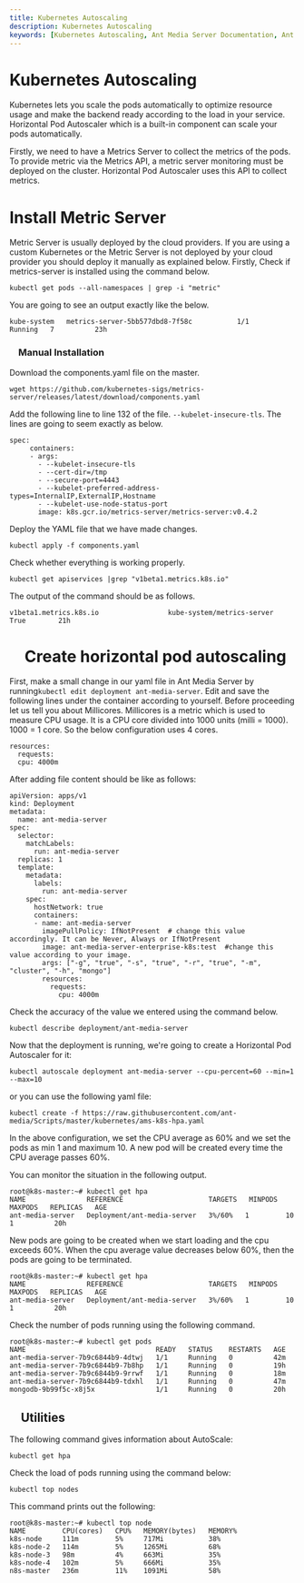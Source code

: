 ```yaml
---
title: Kubernetes Autoscaling 
description: Kubernetes Autoscaling
keywords: [Kubernetes Autoscaling, Ant Media Server Documentation, Ant Media Server Tutorials]
---
```


# Kubernetes Autoscaling

Kubernetes lets you scale the pods automatically to optimize resource usage and make the backend ready according to the load in your service. Horizontal Pod Autoscaler which is a built-in component can scale your pods automatically.

Firstly, we need to have a Metrics Server to collect the metrics of the pods. To provide metric via the Metrics API, a metric server monitoring must be deployed on the cluster. Horizontal Pod Autoscaler uses this API to collect metrics.

Install Metric Server
=====================

Metric Server is usually deployed by the cloud providers. If you are using a custom Kubernetes or the Metric Server is not deployed by your cloud provider you should deploy it manually as explained below. Firstly, Check if metrics-server is installed using the command below.

    kubectl get pods --all-namespaces | grep -i "metric"

You are going to see an output exactly like the below.

    kube-system   metrics-server-5bb577dbd8-7f58c           1/1     Running   7          23h
    

  

###     [](https://github.com/ant-media/Ant-Media-Server/wiki/Kubernetes-Autoscaling#manual-installation)Manual Installation

Download the components.yaml file on the master.

  

    wget https://github.com/kubernetes-sigs/metrics-server/releases/latest/download/components.yaml

Add the following line to line 132 of the file. ```--kubelet-insecure-tls```. The lines are going to seem exactly as below.

    spec:
         containers:
         - args:
           - --kubelet-insecure-tls
           - --cert-dir=/tmp
           - --secure-port=4443
           - --kubelet-preferred-address-types=InternalIP,ExternalIP,Hostname
           - --kubelet-use-node-status-port
           image: k8s.gcr.io/metrics-server/metrics-server:v0.4.2
    

  

Deploy the YAML file that we have made changes.

    kubectl apply -f components.yaml
    

  

Check whether everything is working properly.

    kubectl get apiservices |grep "v1beta1.metrics.k8s.io"

  

The output of the command should be as follows.

    v1beta1.metrics.k8s.io                 kube-system/metrics-server   True        21h

  

    [](https://github.com/ant-media/Ant-Media-Server/wiki/Kubernetes-Autoscaling#create-horizontal-pod-autoscaling)Create horizontal pod autoscaling
====================================================================================================================================================

First, make a small change in our yaml file in Ant Media Server by running```kubectl edit deployment ant-media-server```. Edit and save the following lines under the container according to yourself. Before proceeding let us tell you about Millicores. Millicores is a metric which is used to measure CPU usage. It is a CPU core divided into 1000 units (milli = 1000). 1000 = 1 core. So the below configuration uses 4 cores.

    resources:
      requests:
      cpu: 4000m
    

  

After adding file content should be like as follows:

    apiVersion: apps/v1
    kind: Deployment
    metadata:
      name: ant-media-server
    spec:
      selector:
        matchLabels:
          run: ant-media-server
      replicas: 1
      template:
        metadata:
          labels:
            run: ant-media-server
        spec:
          hostNetwork: true
          containers:
          - name: ant-media-server
            imagePullPolicy: IfNotPresent  # change this value accordingly. It can be Never, Always or IfNotPresent
            image: ant-media-server-enterprise-k8s:test  #change this value according to your image.
            args: ["-g", "true", "-s", "true", "-r", "true", "-m", "cluster", "-h", "mongo"]
            resources:
              requests:
                cpu: 4000m
    

Check the accuracy of the value we entered using the command below.

    kubectl describe deployment/ant-media-server

Now that the deployment is running, we're going to create a Horizontal Pod Autoscaler for it:

    kubectl autoscale deployment ant-media-server --cpu-percent=60 --min=1 --max=10

or you can use the following yaml file:

    kubectl create -f https://raw.githubusercontent.com/ant-media/Scripts/master/kubernetes/ams-k8s-hpa.yaml

In the above configuration, we set the CPU average as 60% and we set the pods as min 1 and maximum 10. A new pod will be created every time the CPU average passes 60%.

You can monitor the situation in the following output.

    root@k8s-master:~# kubectl get hpa
    NAME               REFERENCE                     TARGETS   MINPODS   MAXPODS   REPLICAS   AGE
    ant-media-server   Deployment/ant-media-server   3%/60%   1         10         1          20h

New pods are going to be created when we start loading and the cpu exceeds 60%. When the cpu average value decreases below 60%, then the pods are going to be terminated.

    root@k8s-master:~# kubectl get hpa
    NAME               REFERENCE                     TARGETS   MINPODS   MAXPODS   REPLICAS   AGE
    ant-media-server   Deployment/ant-media-server   3%/60%   1         10         1          20h

Check the number of pods running using the following command.

    root@k8s-master:~# kubectl get pods
    NAME                                READY   STATUS    RESTARTS   AGE
    ant-media-server-7b9c6844b9-4dtwj   1/1     Running   0          42m
    ant-media-server-7b9c6844b9-7b8hp   1/1     Running   0          19h
    ant-media-server-7b9c6844b9-9rrwf   1/1     Running   0          18m
    ant-media-server-7b9c6844b9-tdxhl   1/1     Running   0          47m
    mongodb-9b99f5c-x8j5x               1/1     Running   0          20h

  

    [](https://github.com/ant-media/Ant-Media-Server/wiki/Kubernetes-Autoscaling#utilities)Utilities
----------------------------------------------------------------------------------------------------

The following command gives information about AutoScale:

    kubectl get hpa

  

Check the load of pods running using the command below:

    kubectl top nodes

  

This command prints out the following:

    root@k8s-master:~# kubectl top node
    NAME         CPU(cores)   CPU%   MEMORY(bytes)   MEMORY%   
    k8s-node     111m         5%     717Mi           38%       
    k8s-node-2   114m         5%     1265Mi          68%       
    k8s-node-3   98m          4%     663Mi           35%       
    k8s-node-4   102m         5%     666Mi           35%       
    n8s-master   236m         11%    1091Mi          58%